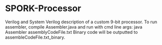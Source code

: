 # SPORK-Processor
Verilog and System Verilog description of a custom 9-bit processor.
To run assembler, compile Assembler.java and run with cmd line args:
  java Assembler assemblyCodeFile.txt
Binary code will be outputted to assembleCodeFile.txt_binary.
